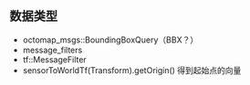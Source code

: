 ## 数据类型

- octomap_msgs::BoundingBoxQuery（BBX？）
- message_filters
- tf::MessageFilter
- sensorToWorldTf(Transform).getOrigin() 得到起始点的向量